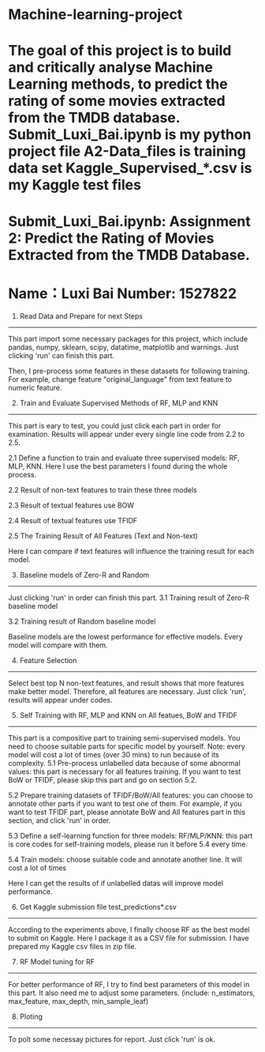 # Machine-learning-project
The goal of this project is to build and critically analyse Machine Learning methods, to predict the rating of some movies extracted from the TMDB database.
Submit_Luxi_Bai.ipynb is my python project file
A2-Data_files is training data set
Kaggle_Supervised_*.csv is my Kaggle test files 
==========================

Submit_Luxi_Bai.ipynb: 
Assignment 2: Predict the Rating of Movies Extracted from the TMDB Database.
==========================
Name：Luxi Bai
Number: 1527822
==========================


1. Read Data and Prepare for next Steps
----------------------------------------------
This part import some necessary packages for this project, which include pandas, numpy, sklearn, scipy, datatime, matplotlib and warnings. Just clicking 'run' can finish this part.

Then, I pre-process some features in these datasets for following training. For example, change feature "original_language" from text feature to numeric feature.


2. Train and Evaluate Supervised Methods of RF, MLP and KNN
----------------------------------------------
This part is eary to test, you could just click each part in order for examination. Results will appear under every single line code from 2.2 to 2.5.

2.1 Define a function to train and evaluate three supervised models: RF, MLP, KNN. Here I use the best parameters I found during the whole process.

2.2 Result of non-text features to train these three models

2.3 Result of textual features use BOW

2.4 Result of textual features use TFIDF

2.5 The Training Result of All Features (Text and Non-text)

Here I can compare if text features will influence the training  result for each model.


3. Baseline models of Zero-R and Random
----------------------------------------------
Just clicking 'run' in order can finish this part.
3.1 Training result of Zero-R baseline model

3.2 Training result of Random baseline model

Baseline models are the lowest performance for effective models. Every model will compare with them.


4. Feature Selection
----------------------------------------------
Select best top N non-text features, and result shows that more features make better model. Therefore, all features are necessary. Just click 'run', results will appear under codes.


5. Self Training with RF, MLP and KNN on All featues, BoW and TFIDF
----------------------------------------------
This part is a compositive part to training semi-supervised models. You need to choose suitable parts for specific model by yourself. Note: every model will cost a lot of times (over 30 mins) to run because of its complexity. 
5.1 Pre-process unlabelled data because of some abnormal values: this part is necessary for all features training. If you want to test BoW or TFIDF, please skip this part and go on section 5.2.

5.2 Prepare training datasets of TFIDF/BoW/All features: you can choose to annotate other parts if you want to test one of them. For example, if you want to test TFIDF part, please annotate BoW and All features part in this section, and click 'run' in order.

5.3 Define a self-learning function for three models: RF/MLP/KNN: this part is core codes for self-training models, please run it before 5.4 every time.

5.4 Train models: choose suitable code and annotate another line. It will cost a lot of times

Here I can get the results of if unlabelled datas will improve model performance.


6. Get Kaggle submission file test_predictions*.csv
----------------------------------------------
According to the experiments above, I finally choose RF as the best model to submit on Kaggle. Here I package it as a CSV file for submission. I have prepared my Kaggle csv files in zip file.


7. RF Model tuning for RF
----------------------------------------------
For better performance of RF, I try to find best parameters of this model in this part. It also need me to adjust some parameters. (include: n_estimators, max_feature, max_depth, min_sample_leaf)

8. Ploting
----------------------------------------------
To polt some necessay pictures for report. Just click 'run' is ok.



